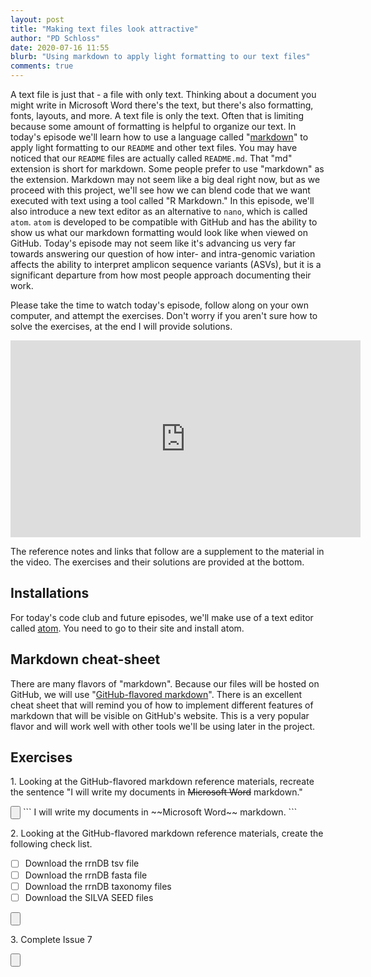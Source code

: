 ```yaml
---
layout: post
title: "Making text files look attractive"
author: "PD Schloss"
date: 2020-07-16 11:55
blurb: "Using markdown to apply light formatting to our text files"
comments: true
---
```


A text file is just that - a file with only text. Thinking about a document you might write in Microsoft Word there's the text, but there's also formatting, fonts, layouts, and more. A text file is only the text. Often that is limiting because some amount of formatting is helpful to organize our text. In today's episode we'll learn how to use a language called "[markdown](https://daringfireball.net/projects/markdown/)" to apply light formatting to our `README` and other text files. You may have noticed that our `README` files are actually called `README.md`. That "md" extension is short for markdown. Some people prefer to use "markdown" as the extension. Markdown may not seem like a big deal right now, but as we proceed with this project, we'll see how we can blend code that we want executed with text using a tool called "R Markdown." In this episode, we'll also introduce a new text editor as an alternative to `nano`, which is called `atom`. `atom` is developed to be compatible with GitHub and has the ability to show us what our markdown formatting would look like when viewed on GitHub. Today's episode may not seem like it's advancing us very far towards answering our question of how inter- and intra-genomic variation affects the ability to interpret amplicon sequence variants (ASVs), but it is a significant departure from how most people approach documenting their work.

Please take the time to watch today's episode, follow along on your own computer, and attempt the exercises. Don't worry if you aren't sure how to solve the exercises, at the end I will provide solutions.

<iframe style="margin: 0 auto;display:block;" width="560" height="315" src="https://www.youtube.com/embed/F0yjMJ0BgNA" frameborder="0" allow="accelerometer; autoplay; encrypted-media; gyroscope; picture-in-picture" allowfullscreen></iframe>

The reference notes and links that follow are a supplement to the material in the video. The exercises and their solutions are provided at the bottom.


## Installations

For today's code club and future episodes, we'll make use of a text editor called [atom](https://atom.io). You need to go to their site and install atom.


## Markdown cheat-sheet

There are many flavors of "markdown". Because our files will be hosted on GitHub, we will use "[GitHub-flavored markdown](https://guides.github.com/features/mastering-markdown/)". There is an excellent cheat sheet that will remind you of how to implement different features of markdown that will be visible on GitHub's website. This is a very popular flavor and will work well with other tools we'll be using later in the project.


## Exercises

1\. Looking at the GitHub-flavored markdown reference materials, recreate the sentence "I will write my documents in ~~Microsoft Word~~ markdown."

<input type="button" class="hideshow">
```
I will write my documents in ~~Microsoft Word~~ markdown.
```
<div markdown="1" style="display:none;">
</div>


2\. Looking at the GitHub-flavored markdown reference materials, create the following check list.

- [ ] Download the rrnDB tsv file
- [ ] Download the rrnDB fasta file
- [ ] Download the rrnDB taxonomy files
- [ ] Download the SILVA SEED files

<input type="button" class="hideshow">
<div markdown="1" style="display:none;">
```
- [ ] Download the rrnDB tsv file
- [ ] Download the rrnDB fasta file
- [ ] Download the rrnDB taxonomy files
- [ ] Download the SILVA SEED files
```
</div>


3\. Complete Issue 7

<input type="button" class="hideshow">
<div markdown="1" style="display:none;">
</div>
